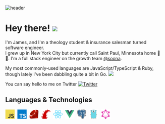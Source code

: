 ![header](https://user-images.githubusercontent.com/43385166/193105161-cfc82b48-c9aa-4e1d-aa4c-eecaa3556a36.jpg)


# Hey there! <img src="https://raw.githubusercontent.com/MartinHeinz/MartinHeinz/master/wave.gif" width="30px">
I'm James, and I'm a theology student & insurance salesman turned software engineer. </br>
I grew up in New York City but currently call Saint Paul, Minnesota home 🛶🌲. I'm a full stack engineer on the growth team [@soona](https://soona.co).</br>

My most commonly-used languages are JavaScript/TypeScript & Ruby, though lately I've been dabbling quite a bit in Go.  <img src="https://camo.githubusercontent.com/3c553beb641d154ec09f3f1cce78f434eb72a9b2843dc45e5aa191cc6234b383/687474703a2f2f7374617469632e76656c76657463616368652e6f72672f70616765732f323031382f30362f31332f70617274792d676f706865722f64616e63696e672d676f706865722e676966" width="20px"> </br>

You can say hello to me on Twitter [![Twitter](https://img.shields.io/twitter/follow/__jamestucker.svg?style=social&label=@__jamestucker)](https://twitter.com/ettinchen)

## Languages & Technologies
<img src="https://github.com/devicons/devicon/blob/master/icons/javascript/javascript-original.svg" title="JavaScript" alt="JavaScript" width="30" height="30"/>&nbsp;
<img src="https://github.com/devicons/devicon/blob/master/icons/typescript/typescript-original.svg" title="TypeScript" alt="TypeScript" width="30" height="30"/>&nbsp;
<img src="https://github.com/devicons/devicon/blob/master/icons/ruby/ruby-original.svg" title="Ruby" alt="Ruby" width="30" height="30"/>&nbsp;
<img src="https://github.com/devicons/devicon/blob/master/icons/rails/rails-plain.svg" title="Rails" alt="Rails" width="30" height="30"/>&nbsp;
<img src="https://github.com/devicons/devicon/blob/master/icons/react/react-original.svg" title="React" alt="React" width="30" height="30"/>&nbsp;
<img src="https://github.com/devicons/devicon/blob/master/icons/vuejs/vuejs-original.svg" title="Vue" alt="Vue" width="30" height="30"/>&nbsp;
<img src="https://github.com/devicons/devicon/blob/master/icons/postgresql/postgresql-original.svg" title="Postgres" alt="Postgres" width="30" height="30"/>&nbsp;
<img src="https://github.com/devicons/devicon/blob/master/icons/go/go-original.svg" title="Go" alt="Go" width="30" height="30"/>&nbsp;
<img src="https://github.com/devicons/devicon/blob/master/icons/graphql/graphql-plain.svg" title="GraphQL" alt="GraphQL" width="30" height="30"/>&nbsp;

<!-- ## Here are some of my Github stats -->
<!-- [![James' GitHub stats](https://github-readme-stats.vercel.app/api?username=jamesctucker&count_private=true&theme=synthwave)](https://github.com/anuraghazra/github-readme-stats)

[![Top Langs](https://github-readme-stats.vercel.app/api/top-langs/?username=jamesctucker&layout=compact&langs_count=8&theme=synthwave)](https://github.com/anuraghazra/github-readme-stats) -->



